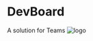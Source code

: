 # DevBoard
A solution for Teams
![logo](https://user-images.githubusercontent.com/23142350/52916244-f1ba9980-3302-11e9-9e74-0f932332cbe0.png)

